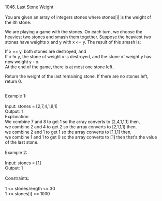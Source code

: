 <br>
1046. Last Stone Weight<br>
<br>
You are given an array of integers stones where stones[i] is the weight of the ith stone.<br>

We are playing a game with the stones. On each turn, we choose the heaviest two stones and smash them together. Suppose the heaviest two stones have weights x and y with x <= y. The result of this smash is:<br>

If x == y, both stones are destroyed, and<br>
If x != y, the stone of weight x is destroyed, and the stone of weight y has new weight y - x.<br>
At the end of the game, there is at most one stone left.<br>

Return the weight of the last remaining stone. If there are no stones left, return 0.<br>

<br>
Example 1:<br>
<br>
Input: stones = [2,7,4,1,8,1]<br>
Output: 1<br>
Explanation:<br>
We combine 7 and 8 to get 1 so the array converts to [2,4,1,1,1] then,<br>
we combine 2 and 4 to get 2 so the array converts to [2,1,1,1] then,<br>
we combine 2 and 1 to get 1 so the array converts to [1,1,1] then,<br>
we combine 1 and 1 to get 0 so the array converts to [1] then that's the value of the last stone.<br>
<br>
Example 2:<br>
<br>
Input: stones = [1]<br>
Output: 1<br>
 
<br>
Constraints:<br>
<br>
1 <= stones.length <= 30<br>
1 <= stones[i] <= 1000<br>
